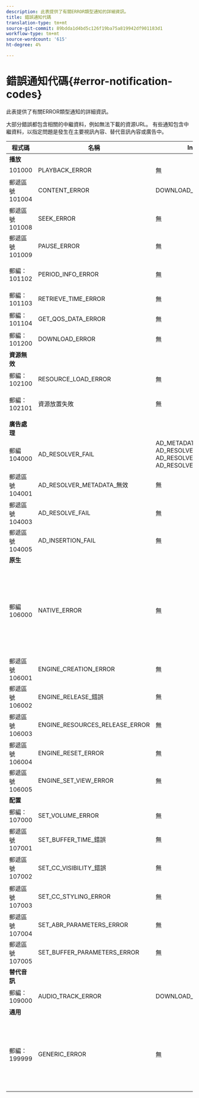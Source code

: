 ```yaml
---
description: 此表提供了有關ERROR類型通知的詳細資訊。
title: 錯誤通知代碼
translation-type: tm+mt
source-git-commit: 89bdda1d4bd5c126f19ba75a819942df901183d1
workflow-type: tm+mt
source-wordcount: '615'
ht-degree: 4%

---
```



# 錯誤通知代碼{#error-notification-codes}

此表提供了有關ERROR類型通知的詳細資訊。

<!--<a id="section_D29404228F5E4B818642CBA6A0D39546"></a>-->

大部分錯誤都包含相關的中繼資料，例如無法下載的資源URL。 有些通知包含中繼資料，以指定問題是發生在主要視訊內容、替代音訊內容或廣告中。

<table frame="all" colsep="1" rowsep="1" id="table_8B61210A406A45ACBE37FC29729DDE22"> 
 <thead> 
  <tr rowsep="1"> 
   <th colname="1" class="entry"> 程式碼 </th> 
   <th colname="2" class="entry"> 名稱 </th> 
   <th colname="3" class="entry"> InnerNotification </th> 
   <th colname="4" class="entry"> 中繼資料索引鍵 </th> 
   <th colname="5" class="entry"> 注釋 </th> 
  </tr> 
 </thead>
 <tbody> 
  <tr rowsep="1"> 
   <td colname="1"><b>播放</b> </td> 
   <td colname="2"> </td> 
   <td colname="3"> </td> 
   <td colname="4"> </td> 
   <td colname="5"> </td> 
  </tr> 
  <tr rowsep="1"> 
   <td colname="1"><span class="codeph"> 101000  </span> </td> 
   <td colname="2"><span class="codeph"> PLAYBACK_ERROR  </span> </td> 
   <td colname="3"> 無 </td> 
   <td colname="4"><span class="codeph"> 說明</span> </td> 
   <td colname="5"> </td> 
  </tr> 
  <tr rowsep="1"> 
   <td colname="1"><span class="codeph"> 郵遞區號101004  </span> </td> 
   <td colname="2"><span class="codeph"> CONTENT_ERROR</span> </td> 
   <td colname="3"><span class="codeph"> DOWNLOAD_ERROR</span> </td> 
   <td colname="4"> </td> 
   <td colname="5"> 下載片段或區段（視訊和音訊）時發生錯誤。 </td> 
  </tr> 
  <tr rowsep="1"> 
   <td colname="1"><span class="codeph"> 郵遞區號101008  </span> </td> 
   <td colname="2"><span class="codeph"> SEEK_ERROR  </span> </td> 
   <td colname="3"> 無 </td> 
   <td colname="4"><span class="codeph"> NATIVE_ERROR_CODE  </span><span class="codeph"> DESIRED_SEEK_POSITION  </span><span class="codeph"> DESIRED_SEEK_PERIOD  </span> </td> 
   <td colname="5"> 執行尋道操作時發生錯誤。 </td> 
  </tr> 
  <tr rowsep="1"> 
   <td colname="1"><span class="codeph"> 郵遞區號101009  </span> </td> 
   <td colname="2"><span class="codeph"> PAUSE_ERROR  </span> </td> 
   <td colname="3"> 無 </td> 
   <td colname="4"><span class="codeph"> 說明</span> </td> 
   <td colname="5"> 執行暫停操作時發生錯誤。 </td> 
  </tr> 
  <tr rowsep="1"> 
   <td colname="1"><span class="codeph"> 郵編：101102  </span> </td> 
   <td colname="2"><span class="codeph"> PERIOD_INFO_ERROR  </span> </td> 
   <td colname="3"> 無 </td> 
   <td colname="4"><span class="codeph"> 說明  </span> </td> 
   <td colname="5"> 擷取內容時段的相關資訊時發生錯誤。 </td> 
  </tr> 
  <tr rowsep="1"> 
   <td colname="1"><span class="codeph"> 郵編：101103  </span> </td> 
   <td colname="2"><span class="codeph"> RETRIEVE_TIME_ERROR  </span> </td> 
   <td colname="3"> 無 </td> 
   <td colname="4"><span class="codeph"> 說明  </span> </td> 
   <td colname="5"> 嘗試擷取播放位置時發生錯誤。 </td> 
  </tr> 
  <tr rowsep="1"> 
   <td colname="1"><span class="codeph"> 郵編：101104  </span> </td> 
   <td colname="2"><span class="codeph"> GET_QOS_DATA_ERROR  </span> </td> 
   <td colname="3"> 無 </td> 
   <td colname="4"><span class="codeph"> 說明  </span> </td> 
   <td colname="5"> 嘗試檢索QOS資訊時出錯。 </td> 
  </tr> 
  <tr rowsep="1"> 
   <td colname="1"><span class="codeph"> 郵編：101200  </span> </td> 
   <td colname="2"><span class="codeph"> DOWNLOAD_ERROR  </span> </td> 
   <td colname="3"> 無 </td> 
   <td colname="4"><span class="codeph"> URL  </span> </td> 
   <td colname="5"> 嘗試下載資料時發生錯誤。 </td> 
  </tr> 
  <tr rowsep="1"> 
   <td colname="1"><b>資源無效</b> </td> 
   <td colname="2"> </td> 
   <td colname="3"> </td> 
   <td colname="4"> </td> 
   <td colname="5"> </td> 
  </tr> 
  <tr rowsep="1"> 
   <td colname="1"><span class="codeph"> 郵編：102100  </span> </td> 
   <td colname="2"><span class="codeph"> RESOURCE_LOAD_ERROR  </span> </td> 
   <td colname="3"> 無 </td> 
   <td colname="4"><span class="codeph"> 說明資 </span><span class="codeph"> 源  </span> </td> 
   <td colname="5"> 載入資源項時出錯。 </td> 
  </tr> 
  <tr rowsep="1"> 
   <td colname="1"><span class="codeph"> 郵編：102101  </span> </td> 
   <td colname="2"><span class="codeph"> 資源放置失敗  </span> </td> 
   <td colname="3"> 無 </td> 
   <td colname="4"><span class="codeph"> CONTENT_ID  </span> </td> 
   <td colname="5"> 在播放時間軸上放置資源時發生錯誤。 </td> 
  </tr> 
  <tr rowsep="1"> 
   <td colname="1"><b>廣告處理</b> </td> 
   <td colname="2"> </td> 
   <td colname="3"> </td> 
   <td colname="4"> </td> 
   <td colname="5"> </td> 
  </tr> 
  <tr rowsep="1"> 
   <td colname="1"><span class="codeph"> 郵編104000  </span> </td> 
   <td colname="2"><span class="codeph"> AD_RESOLVER_FAIL  </span> </td> 
   <td colname="3"><span class="codeph"> AD_METADATA _INVALID  </span><span class="codeph"> AD_RESOLVER_INITIALIZATION_FAIL  </span><span class="codeph"> AD_RESOLVE_FAIL  </span><span class="codeph"> AD_RESOLVER_SERVER_UNREACHABLE  </span> </td> 
   <td colname="4"> 無 </td> 
   <td colname="5"> 無 </td> 
  </tr> 
  <tr rowsep="1"> 
   <td colname="1"><span class="codeph"> 郵遞區號104001  </span> </td> 
   <td colname="2"><span class="codeph"> AD_RESOLVER_METADATA_無效  </span> </td> 
   <td colname="3"> <p>無 </p> </td> 
   <td colname="4"><span class="codeph"> 說明</span> </td> 
   <td colname="5"> 由於無效的廣告中繼資料格式，廣告解析失敗。 </td> 
  </tr> 
  <tr rowsep="1"> 
   <td colname="1"><span class="codeph"> 郵遞區號104003  </span> </td> 
   <td colname="2"><span class="codeph"> AD_RESOLVE_FAIL  </span> </td> 
   <td colname="3"> 無 </td> 
   <td colname="4"><span class="codeph"> NATIVE_ERROR_CODE  </span> </td> 
   <td colname="5"> 廣告外掛程式無法解析廣告。 </td> 
  </tr> 
  <tr rowsep="1"> 
   <td colname="1"><span class="codeph"> 郵遞區號104005  </span> </td> 
   <td colname="2"><span class="codeph"> AD_INSERTION_FAIL  </span> </td> 
   <td colname="3"> 無 </td> 
   <td colname="4"><span class="codeph"> PRESITED_AD_BREAK</span> </td> 
   <td colname="5"> 廣告解析階段失敗。 </td> 
  </tr> 
  <tr rowsep="1"> 
   <td colname="1"><b>原生</b> </td> 
   <td colname="2"> </td> 
   <td colname="3"> </td> 
   <td colname="4"> </td> 
   <td colname="5"> </td> 
  </tr> 
  <tr rowsep="1"> 
   <td colname="1"><span class="codeph"> 郵編106000  </span> </td> 
   <td colname="2"><span class="codeph"> NATIVE_ERROR  </span> </td> 
   <td colname="3"> 無 </td> 
   <td colname="4"> <span class="codeph"> NATIVE_ERROR_CODE  </span> <span class="codeph"> NATIVE_ERROR_NAME說明 </span> <span class="codeph"> 說 </span> <span class="codeph"> 明</span> <p><b>DRM詳細資訊：</b> </p> <span class="codeph"> DRM_ERROR_</span> <span class="codeph"> STRINGNATIVE_SUBERROR_CODE</span> </td> 
   <td colname="5"> <p>低級AVE庫發出錯誤。 </p> <p>有關這些元資料鍵值的資訊，請參閱NATIVE_ERROR通知</a>的<a href="../../../tvsdk-1.4-for-android/android-1.4-tvsdk-notification/notification-codes/native-error-summary/android-1.4-native-error-summary.md" format="html" scope="external">詳細資訊。 </a></p> </td> 
  </tr> 
  <tr rowsep="1"> 
   <td colname="1"><span class="codeph"> 郵遞區號106001  </span> </td> 
   <td colname="2"><span class="codeph"> ENGINE_CREATION_ERROR  </span> </td> 
   <td colname="3"> 無 </td> 
   <td colname="4"><span class="codeph"> 說明  </span> </td> 
   <td colname="5"> 實例化AVE低級庫時出錯。 </td> 
  </tr> 
  <tr rowsep="1"> 
   <td colname="1"><span class="codeph"> 郵遞區號106002  </span> </td> 
   <td colname="2"><span class="codeph"> ENGINE_RELEASE_錯誤  </span> </td> 
   <td colname="3"> 無 </td> 
   <td colname="4"><span class="codeph"> 說明  </span> </td> 
   <td colname="5"> 釋放AVE低級庫時出錯。 </td> 
  </tr> 
  <tr rowsep="1"> 
   <td colname="1"><span class="codeph"> 郵遞區號106003  </span> </td> 
   <td colname="2"><span class="codeph"> ENGINE_RESOURCES_RELEASE_ERROR  </span> </td> 
   <td colname="3"> 無 </td> 
   <td colname="4"><span class="codeph"> 說明  </span> </td> 
   <td colname="5"> 釋放AVE庫使用的GPU資源時發生錯誤。 </td> 
  </tr> 
  <tr rowsep="1"> 
   <td colname="1"><span class="codeph"> 郵遞區號106004  </span> </td> 
   <td colname="2"><span class="codeph"> ENGINE_RESET_ERROR  </span> </td> 
   <td colname="3"> 無 </td> 
   <td colname="4"><span class="codeph"> 說明  </span> </td> 
   <td colname="5"> 重設AVE庫時出錯。 </td> 
  </tr> 
  <tr rowsep="1"> 
   <td colname="1"><span class="codeph"> 郵遞區號106005  </span> </td> 
   <td colname="2"><span class="codeph"> ENGINE_SET_VIEW_ERROR  </span> </td> 
   <td colname="3"> 無 </td> 
   <td colname="4"><span class="codeph"> 說明</span> </td> 
   <td colname="5"> 將視圖附加到AVE庫時出錯。 </td> 
  </tr> 
  <tr rowsep="1"> 
   <td colname="1"><b>配置</b> </td> 
   <td colname="2"> </td> 
   <td colname="3"> </td> 
   <td colname="4"> </td> 
   <td colname="5"> </td> 
  </tr> 
  <tr rowsep="1"> 
   <td colname="1"><span class="codeph"> 郵編：107000  </span> </td> 
   <td colname="2"><span class="codeph"> SET_VOLUME_ERROR  </span> </td> 
   <td colname="3"> 無 </td> 
   <td colname="4"><span class="codeph"> 說明卷  </span> </td> 
   <td colname="5"> 嘗試設定卷級別時出錯。 </td> 
  </tr> 
  <tr rowsep="1"> 
   <td colname="1"><span class="codeph"> 郵遞區號107001  </span> </td> 
   <td colname="2"><span class="codeph"> SET_BUFFER_TIME_錯誤  </span> </td> 
   <td colname="3"> 無 </td> 
   <td colname="4"><span class="codeph"> 說明 </span><span class="codeph"> PLAY_BUFFER_TIME  </span> </td> 
   <td colname="5"> 嘗試更改緩衝參數時出錯。 </td> 
  </tr> 
  <tr rowsep="1"> 
   <td colname="1"><span class="codeph"> 郵遞區號107002  </span> </td> 
   <td colname="2"><span class="codeph"> SET_CC_VISIBILITY_錯誤  </span> </td> 
   <td colname="3"> 無 </td> 
   <td colname="4"><span class="codeph"> 說明</span> </td> 
   <td colname="5"> 嘗試變更CC音軌的可見度時發生錯誤。 </td> 
  </tr> 
  <tr rowsep="1"> 
   <td colname="1"><span class="codeph"> 郵遞區號107003  </span> </td> 
   <td colname="2"><span class="codeph"> SET_CC_STYLING_ERROR  </span> </td> 
   <td colname="3"> 無 </td> 
   <td colname="4"><span class="codeph"> 說明</span> </td> 
   <td colname="5"> 嘗試變更CC音軌的樣式選項時發生錯誤。 </td> 
  </tr> 
  <tr rowsep="1"> 
   <td colname="1"><span class="codeph"> 郵遞區號107004  </span> </td> 
   <td colname="2"><span class="codeph"> SET_ABR_PARAMETERS_ERROR  </span> </td> 
   <td colname="3"> 無 </td> 
   <td colname="4"><span class="codeph"> 說明  </span> </td> 
   <td colname="5"> 嘗試更改ABR控制參數時出錯。 </td> 
  </tr> 
  <tr rowsep="1"> 
   <td colname="1"><span class="codeph"> 郵遞區號107005  </span> </td> 
   <td colname="2"><span class="codeph"> SET_BUFFER_PARAMETERS_ERROR  </span> </td> 
   <td colname="3"> 無 </td> 
   <td colname="4"><span class="codeph"> 說明 </span><span class="codeph"> INITIAL_BUFFER_TIME  </span><span class="codeph"> PLAY_BUFFER_TIME  </span> </td> 
   <td colname="5"> 嘗試更改緩衝控制參數時出錯。 </td> 
  </tr> 
  <tr rowsep="1"> 
   <td colname="1"><b>替代音訊</b> </td> 
   <td colname="2"> </td> 
   <td colname="3"> </td> 
   <td colname="4"> </td> 
   <td colname="5"> </td> 
  </tr> 
  <tr rowsep="1"> 
   <td colname="1"><span class="codeph"> 郵編：109000  </span> </td> 
   <td colname="2"><span class="codeph"> AUDIO_TRACK_ERROR  </span> </td> 
   <td colname="3"><span class="codeph"> DOWNLOAD_ERROR  </span> </td> 
   <td colname="4"><span class="codeph"> AUDIO_TRACK_NAME  </span><span class="codeph"> AUDIO_TRACK_LANGUAGE  </span> </td> 
   <td colname="5"> 發生與音軌相關的錯誤。 </td> 
  </tr> 
  <tr rowsep="1"> 
   <td colname="1"><b>通用</b> </td> 
   <td colname="2"> </td> 
   <td colname="3"> </td> 
   <td colname="4"> </td> 
   <td colname="5"> </td> 
  </tr> 
  <tr rowsep="0"> 
   <td colname="1"><span class="codeph"> 郵編：199999  </span> </td> 
   <td colname="2"><span class="codeph"> GENERIC_ERROR</span> </td> 
   <td colname="3"> 無 </td> 
   <td colname="4"> 無 </td> 
   <td colname="5"> 標籤一般錯誤事件。 並非由TVSDK實際核發。 這只是對應於TVSDK錯誤事件的數值代碼範圍結尾的標籤。 </td> 
  </tr> 
 </tbody> 
</table>

